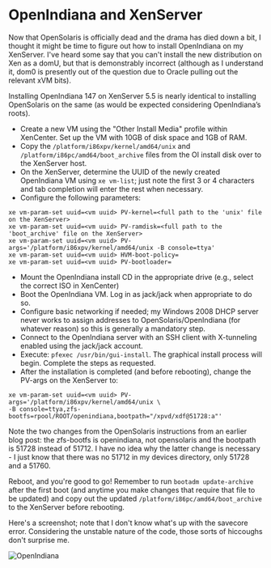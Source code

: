 # OpenIndiana and XenServer

Now that OpenSolaris is officially dead and the drama has died down a bit, I thought it might be time to figure out how to install OpenIndiana on my XenServer. I've heard some say that you can't install the new distribution on Xen as a domU, but that is demonstrably incorrect (although as I understand it, dom0 is presently out of the question due to Oracle pulling out the relevant xVM bits).

Installing OpenIndiana 147 on XenServer 5.5 is nearly identical to installing OpenSolaris on the same (as would be expected considering OpenIndiana’s roots).

* Create a new VM using the "Other Install Media" profile within XenCenter. Set up the VM with 10GB of disk space and 1GB of RAM.
* Copy the `/platform/i86xpv/kernel/amd64/unix` and `/platform/i86pc/amd64/boot_archive` files from the OI install disk over to the XenServer host.
* On the XenServer, determine the UUID of the newly created OpenIndiana VM using `xe vm-list`; just note the first 3 or 4 characters and tab completion will enter the rest when necessary.
* Configure the following parameters:

~~~~ {.bash}
xe vm-param-set uuid=<vm uuid> PV-kernel=<full path to the 'unix' file on the XenServer>
xe vm-param-set uuid=<vm uuid> PV-ramdisk=<full path to the 'boot_archive' file on the XenServer>
xe vm-param-set uuid=<vm uuid> PV-args='/platform/i86xpv/kernel/amd64/unix -B console=ttya'
xe vm-param-set uuid=<vm uuid> HVM-boot-policy=
xe vm-param-set uuid=<vm uuid> PV-bootloader=
~~~~

* Mount the OpenIndiana install CD in the appropriate drive (e.g., select the correct ISO in XenCenter)
* Boot the OpenIndiana VM. Log in as jack/jack when appropriate to do so.
* Configure basic networking if needed; my Windows 2008 DHCP server never works to assign addresses to OpenSolaris/OpenIndiana (for whatever reason) so this is generally a mandatory step.
* Connect to the OpenIndiana server with an SSH client with X-tunneling enabled using the jack/jack account.
* Execute: `pfexec /usr/bin/gui-install`. The graphical install process will begin. Complete the steps as requested.
* After the installation is completed (and before rebooting), change the PV-args on the XenServer to: 

~~~~ {.bash}
xe vm-param-set uuid=<vm uuid> PV-args='/platform/i86xpv/kernel/amd64/unix \
-B console=ttya,zfs-bootfs=rpool/ROOT/openindiana,bootpath="/xpvd/xdf@51728:a"'
~~~~

Note the two changes from the OpenSolaris instructions from an earlier blog post: the zfs-bootfs is openindiana, not opensolaris and the bootpath is 51728 instead of 51712. I have no idea why the latter change is necessary - I just know that there was no 51712 in my devices directory, only 51728 and a 51760.

Reboot, and you're good to go! Remember to run `bootadm update-archive` after the first boot (and anytime you make changes that require that file to be updated) and copy out the updated `/platform/i86pc/amd64/boot_archive` to the XenServer before rebooting.

Here's a screenshot; note that I don't know what's up with the savecore error. Considering the unstable nature of the code, those sorts of hiccoughs don't surprise me.

![OpenIndiana](https://ser.endipito.us/file/oi.png)
